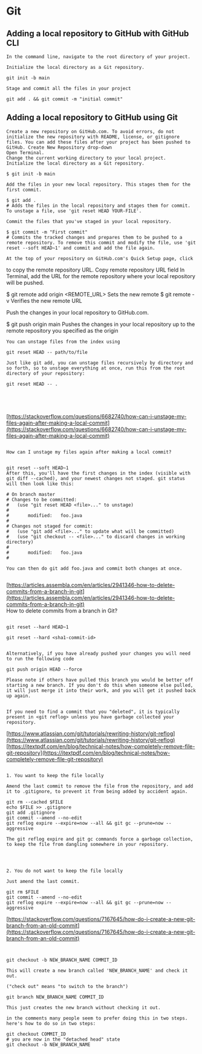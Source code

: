 

# Git



## Adding a local repository to GitHub with GitHub CLI  

    In the command line, navigate to the root directory of your project.

    Initialize the local directory as a Git repository.

    git init -b main

    Stage and commit all the files in your project

    git add . && git commit -m "initial commit"




## Adding a local repository to GitHub using Git  

    Create a new repository on GitHub.com. To avoid errors, do not initialize the new repository with README, license, or gitignore files. You can add these files after your project has been pushed to GitHub. Create New Repository drop-down
    Open Terminal.
    Change the current working directory to your local project.
    Initialize the local directory as a Git repository.

    $ git init -b main

    Add the files in your new local repository. This stages them for the first commit.

    $ git add .
    # Adds the files in the local repository and stages them for commit. To unstage a file, use 'git reset HEAD YOUR-FILE'.

    Commit the files that you've staged in your local repository.

    $ git commit -m "First commit"
    # Commits the tracked changes and prepares them to be pushed to a remote repository. To remove this commit and modify the file, use 'git reset --soft HEAD~1' and commit and add the file again.

    At the top of your repository on GitHub.com's Quick Setup page, click 

to copy the remote repository URL. Copy remote repository URL field
In Terminal, add the URL for the remote repository where your local repository will be pushed.

$ git remote add origin  <REMOTE_URL> 
Sets the new remote
$ git remote -v
Verifies the new remote URL

Push the changes in your local repository to GitHub.com.

$ git push origin main
Pushes the changes in your local repository up to the remote repository you specified as the origin













```
You can unstage files from the index using

git reset HEAD -- path/to/file

Just like git add, you can unstage files recursively by directory and so forth, so to unstage everything at once, run this from the root directory of your repository:

git reset HEAD -- .





```


[https://stackoverflow.com/questions/6682740/how-can-i-unstage-my-files-again-after-making-a-local-commit](https://stackoverflow.com/questions/6682740/how-can-i-unstage-my-files-again-after-making-a-local-commit)  


```

How can I unstage my files again after making a local commit?


git reset --soft HEAD~1 
After this, you'll have the first changes in the index (visible with git diff --cached), and your newest changes not staged. git status will then look like this:

# On branch master
# Changes to be committed:
#   (use "git reset HEAD <file>..." to unstage)
#
#       modified:   foo.java
#
# Changes not staged for commit:
#   (use "git add <file>..." to update what will be committed)
#   (use "git checkout -- <file>..." to discard changes in working directory)
#
#       modified:   foo.java
#

You can then do git add foo.java and commit both changes at once.


```

[https://articles.assembla.com/en/articles/2941346-how-to-delete-commits-from-a-branch-in-git](https://articles.assembla.com/en/articles/2941346-how-to-delete-commits-from-a-branch-in-git)  
How to delete commits from a branch in Git?

```

git reset --hard HEAD~1

git reset --hard <sha1-commit-id>


Alternatively, if you have already pushed your changes you will need to run the following code

git push origin HEAD --force 

Please note if others have pulled this branch you would be better off starting a new branch. If you don't do this when someone else pulled, it will just merge it into their work, and you will get it pushed back up again.


If you need to find a commit that you "deleted", it is typically present in <git reflog> unless you have garbage collected your repository.

```

[https://www.atlassian.com/git/tutorials/rewriting-history/git-reflog](https://www.atlassian.com/git/tutorials/rewriting-history/git-reflog)  
[https://itextpdf.com/en/blog/technical-notes/how-completely-remove-file-git-repository](https://itextpdf.com/en/blog/technical-notes/how-completely-remove-file-git-repository)  

```

1. You want to keep the file locally

Amend the last commit to remove the file from the repository, and add it to .gitignore, to prevent it from being added by accident again.

git rm --cached $FILE
echo $FILE >> .gitignore
git add .gitignore
git commit --amend --no-edit
git reflog expire --expire=now --all && git gc --prune=now --aggressive

The git reflog expire and git gc commands force a garbage collection, to keep the file from dangling somewhere in your repository.




2. You do not want to keep the file locally

Just amend the last commit.

git rm $FILE
git commit --amend --no-edit
git reflog expire --expire=now --all && git gc --prune=now --aggressive

```



[https://stackoverflow.com/questions/7167645/how-do-i-create-a-new-git-branch-from-an-old-commit](https://stackoverflow.com/questions/7167645/how-do-i-create-a-new-git-branch-from-an-old-commit)  

```


git checkout -b NEW_BRANCH_NAME COMMIT_ID

This will create a new branch called 'NEW_BRANCH_NAME' and check it out.

("check out" means "to switch to the branch")

git branch NEW_BRANCH_NAME COMMIT_ID

This just creates the new branch without checking it out.

in the comments many people seem to prefer doing this in two steps. here's how to do so in two steps:

git checkout COMMIT_ID
# you are now in the "detached head" state
git checkout -b NEW_BRANCH_NAME


```

